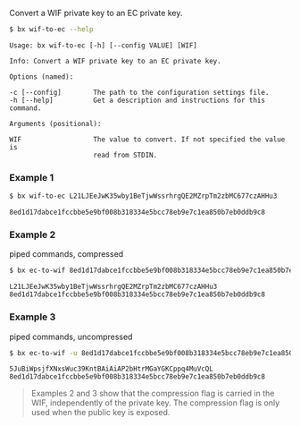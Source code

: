 Convert a WIF private key to an EC private key.  
```sh
$ bx wif-to-ec --help
```
```
Usage: bx wif-to-ec [-h] [--config VALUE] [WIF]                          

Info: Convert a WIF private key to an EC private key.                    

Options (named):

-c [--config]        The path to the configuration settings file.        
-h [--help]          Get a description and instructions for this command.

Arguments (positional):

WIF                  The value to convert. If not specified the value is 
                     read from STDIN.
```
### Example 1
```sh
$ bx wif-to-ec L21LJEeJwK35wby1BeTjwWssrhrgQE2MZrpTm2zbMC677czAHHu3
```
```
8ed1d17dabce1fccbbe5e9bf008b318334e5bcc78eb9e7c1ea850b7eb0ddb9c8
```
### Example 2
piped commands, compressed
```sh
$ bx ec-to-wif 8ed1d17dabce1fccbbe5e9bf008b318334e5bcc78eb9e7c1ea850b7eb0ddb9c8 | bx wif-to-ec
```
```
L21LJEeJwK35wby1BeTjwWssrhrgQE2MZrpTm2zbMC677czAHHu3
8ed1d17dabce1fccbbe5e9bf008b318334e5bcc78eb9e7c1ea850b7eb0ddb9c8
```
### Example 3
piped commands, uncompressed
```sh
$ bx ec-to-wif -u 8ed1d17dabce1fccbbe5e9bf008b318334e5bcc78eb9e7c1ea850b7eb0ddb9c8 | bx wif-to-ec
```
```
5JuBiWpsjfXNxsWuc39KntBAiAiAP2bHtrMGaYGKCppq4MuVcQL
8ed1d17dabce1fccbbe5e9bf008b318334e5bcc78eb9e7c1ea850b7eb0ddb9c8
```

> Examples 2 and 3 show that the compression flag is carried in the WIF, independently of the private key. The compression flag is only used when the public key is exposed.